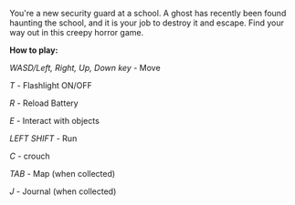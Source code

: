 You're a new security guard at a school. A ghost has recently been found haunting the school, and it is your job to destroy it and escape. Find your way out in this creepy horror game.

 **How to play:**   
 
*WASD/Left, Right, Up, Down key* - Move  
 
*T* - Flashlight ON/OFF   

*R* - Reload Battery     

*E* - Interact with objects    

*LEFT SHIFT* - Run                

*C* - crouch               

*TAB* - Map (when collected)    

*J* - Journal (when collected)
